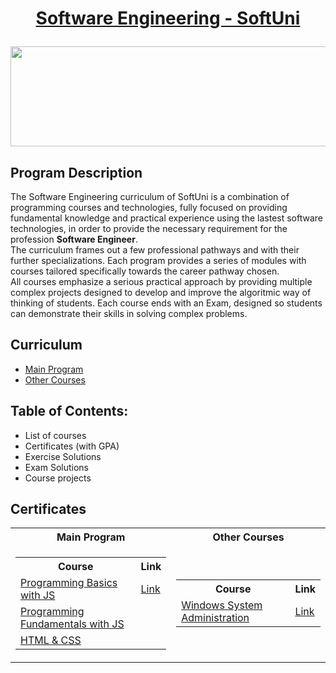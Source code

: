 # <a href="https://softuni.bg/curriculum"><p align="center">Software Engineering - SoftUni</a></p>

<a href="https://softuni.bg/">
<img src="https://stringfixer.com/files/651542214.jpg" width="1218" height="160">
</a>

## Program Description
The Software Engineering curriculum of SoftUni is a combination of programming courses and technologies, fully focused on providing fundamental knowledge and practical experience using the lastest software technologies, in order to provide the necessary requirement for the profession **Software Engineer**.
<br>
The curriculum frames out a few professional pathways and with their further specializations. Each program provides a series of modules with courses tailored specifically towards the career pathway chosen.
<br>
All courses emphasize a serious practical approach by providing multiple complex projects designed to develop and improve the algoritmic way of thinking of students.
Each course ends with an Exam, designed so students can demonstrate their skills in solving complex problems. 

## Curriculum
- <a href="https://softuni.bg/curriculum">Main Program</a>
- <a href="https://softuni.bg/trainings/opencourses">Other Courses</a>

## Table of Contents:
- List of courses 
- Certificates (with GPA)
- Exercise Solutions
- Exam Solutions
- Course projects

## Certificates

<table>
 
 <tr>
  <th> Main Program </th>    <!-- Main Table - column 1 -->
  <th> Other Courses </th>   <!-- Main Table - column 2 -->
 </tr>
 
 <tr>
 <td>
 <!-- 1st embedded table start -->
<table>
 <tr>  <!-- row 1, left embedded table, 1 col -->
  <th> Course </th> <!-- left embedded table, 1 col -->
  <th> Link </th>   <!-- left embedded table, 2 col -->
 </tr>
 <tr>
  <td> <a href="https://softuni.bg/trainings/3755/programming-basics-with-javascript-july-2022">Programming Basics with JS</a> </td>
  <td> <a href="https://softuni.bg/certificates/details/140167/31a4474c"> Link </a> </td>
 </tr>
 <tr>
  <td> <a href="https://softuni.bg/trainings/3839/programming-fundamentals-with-javascript-september-2022">Programming Fundamentals with JS</a> </td>
  <td> </td>
 </tr>
 <tr>
  <td> <a href="https://softuni.bg/trainings/3855/html-and-css-september-2022">HTML & CSS</a> </td>
  <td> </td>
 </tr>
</table>
 <!-- 1st embedded table end -->
 </td>
 <td>
 <!-- 2nd embedded table start -->
 <table>
 <tr>
  <th> Course </th>
  <th> Link </th>
 </tr>
 <tr>
  <td> <a href="https://softuni.bg/trainings/2322/windows-system-administration-june-2019">Windows System Administration</a> </td>
  <td> <a href="https://softuni.bg/certificates/details/69010/be20a5e9"> Link </a> </td>
 </tr>
</table>
 <!-- 2nd embedded table end -->
 </td>
 </tr>
 
</table>










<!--
To add:
- Diplomas
- Other certification from the open courses in SoftUni
- Projects
- Improve design
- Add portfolio website link
- Add extra tech table
- add side course cell inside the main table
- add python to it
- add c++ folders and cells
- add the 2 game projects from Fundamentals - update & improve on them often
- ADD A PLAY BUTTON FOR EACH PROJECT / GAME inside the main table / add 3rd column


-->
